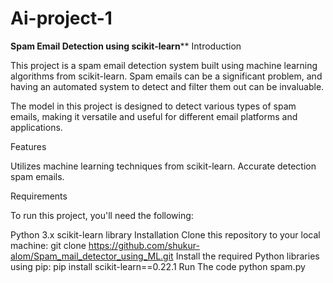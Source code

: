 # Ai-project-1
**Spam Email Detection using scikit-learn****
Introduction

This project is a spam email detection system built using machine learning algorithms from scikit-learn. Spam emails can be a significant problem, and having an automated system to detect and filter them out can be invaluable.

The model in this project is designed to detect various types of spam emails, making it versatile and useful for different email platforms and applications.

Features

Utilizes machine learning techniques from scikit-learn.
Accurate detection spam emails.

Requirements

To run this project, you'll need the following:

Python 3.x
scikit-learn library
Installation
Clone this repository to your local machine:
   git clone https://github.com/shukur-alom/Spam_mail_detector_using_ML.git
Install the required Python libraries using pip:
   pip install scikit-learn==0.22.1 
Run The code
   python spam.py
